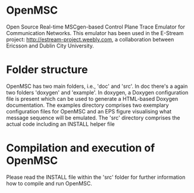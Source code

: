 # OpenMSC
Open Source Real-time MSCgen-based Control Plane Trace Emulator for Communication Networks. This emulator has been used in the E-Stream project: http://estream-project.weebly.com, a collaboration between Ericsson and Dublin City University.

# Folder structure
OpenMSC has two main folders, i.e., 'doc' and 'src'. In doc there's a again two folders 'doxygen' and 'example'. In doxygen, a Doxygen configuration file is present which can be used to generate a HTML-based Doxygen documentation. The examples directory comprises two exemplary configuration files for OpenMSC and an EPS figure visualising what message sequence will be emulated. The 'src' directory comprises the actual code including an INSTALL helper file

# Compilation and execution of OpenMSC
Please read the INSTALL file within the 'src' folder for further information how to compile and run OpenMSC.
